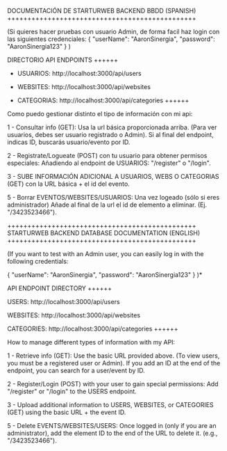 DOCUMENTACIÓN DE STARTURWEB BACKEND BBDD (SPANISH)
+++++++++++++++++++++++++++++++++++++++++++++++

(Si quieres hacer pruebas con usuario Admin, de forma facil haz login con las siguientes credenciales:
{
"userName": "AaronSinergia",
"password": "AaronSinergia123"
}
)

DIRECTORIO API ENDPOINTS
++++++
- USUARIOS:
http://localhost:3000/api/users

- WEBSITES: 
http://localhost:3000/api/websites

- CATEGORIAS: 
http://localhost:3000/api/categories
++++++

Como puedo gestionar distinto el tipo de información con mi api:

1 - Consultar info (GET): Usa la url básica proporcionada arriba. (Para ver usuarios, debes ser usuario registrado o Admin). Si al final del endpoint, indicas ID, buscarás usuario/evento por ID.

2 - Registrate/Logueate (POST) con tu usuario para obtener permisos especiales: Añadiendo al endpoint de USUARIOS: "/register" o "/login".

3 - SUBE INFORMACIÓN ADICIONAL A USUARIOS, WEBS O CATEGORIAS (GET) con la URL básica + el id del evento.

5 - Borrar EVENTOS/WEBSITES/USUARIOS: Una vez logeado (sólo si eres administrador) Añade al final de la url el id de elemento a eliminar. (Ej. "/3423523466").



+++++++++++++++++++++++++++++++++++++++++++++++
STARTURWEB BACKEND DATABASE DOCUMENTATION (ENGLISH)
+++++++++++++++++++++++++++++++++++++++++++++++

(If you want to test with an Admin user, you can easily log in with the following credentials:

{
"userName": "AaronSinergia",
"password": "AaronSinergia123"
}
)*

API ENDPOINT DIRECTORY
++++++

USERS:
http://localhost:3000/api/users

WEBSITES:
http://localhost:3000/api/websites

CATEGORIES:
http://localhost:3000/api/categories
++++++

How to manage different types of information with my API:

1 - Retrieve info (GET): Use the basic URL provided above. (To view users, you must be a registered user or Admin). If you add an ID at the end of the endpoint, you can search for a user/event by ID.

2 - Register/Login (POST) with your user to gain special permissions: Add "/register" or "/login" to the USERS endpoint.

3 - Upload additional information to USERS, WEBSITES, or CATEGORIES (GET) using the basic URL + the event ID.

5 - Delete EVENTS/WEBSITES/USERS: Once logged in (only if you are an administrator), add the element ID to the end of the URL to delete it. (e.g., "/3423523466").